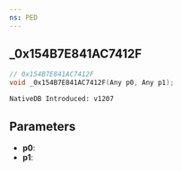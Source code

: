```yaml
---
ns: PED
---
```

## _0x154B7E841AC7412F

```c
// 0x154B7E841AC7412F
void _0x154B7E841AC7412F(Any p0, Any p1);
```

```
NativeDB Introduced: v1207
```

## Parameters
* **p0**:
* **p1**:
